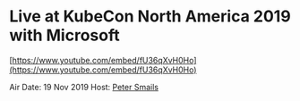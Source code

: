 # Live at KubeCon North America 2019 with Microsoft

[https://www.youtube.com/embed/fU36qXvH0Ho](https://www.youtube.com/embed/fU36qXvH0Ho)

Air Date: 19 Nov 2019
Host: [Peter Smails](twitter.com/petersmails)